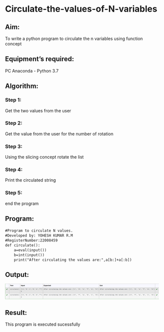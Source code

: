 # Circulate-the-values-of-N-variables
## Aim:
To write a python program to circulate the n variables using function concept
## Equipment’s required:
PC
Anaconda - Python 3.7
## Algorithm: 
### Step 1: 
Get the two values from the user
### Step 2: 
Get the value from the user for the number of rotation
### Step 3: 
Using the slicing concept rotate the list
### Step 4: 
Print the circulated string
### Step 5: 
end the program

## Program:
```
#Program to circulate N values.
#Developed by: YOHESH KUMAR R.M
#RegisterNumber:22008459
def circulate():
    a=eval(input())
    b=int(input())
    print("After circulating the values are:",a[b:]+a[:b])
```
## Output:
![output](op2.png)

## Result:
This program is executed sucessfully
